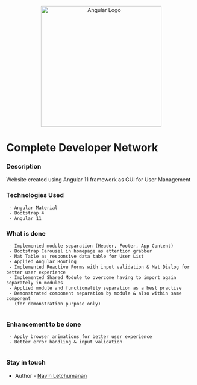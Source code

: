 <p align="center">
  <a href="https://angular.io/" target="blank"><img src="https://cdn.freelogovectors.net/wp-content/uploads/2019/01/angular_logo.png" width="320" alt="Angular Logo" /></a>
</p>

# Complete Developer Network 
### Description
<p>
  Website created using Angular 11 framework as GUI for User Management
</p>

### Technologies Used

```
 - Angular Material
 - Bootstrap 4
 - Angular 11
```

### What is done

```
 - Implemented module separation (Header, Footer, App Content)
 - Bootstrap Carousel in homepage as attention grabber
 - Mat Table as responsive data table for User List
 - Applied Angular Routing
 - Implemented Reactive Forms with input validation & Mat Dialog for better user experience
 - Implemented Shared Module to overcome having to import again separately in modules
 - Applied module and functionality separation as a best practise
 - Demonstrated component separation by module & also within same component
   (for demonstration purpose only)
 
```

### Enhancement to be done

```
 - Apply browser animations for better user experience
 - Better error handling & input validation
 
```

### Stay in touch

- Author - [Navin Letchumanan](https://www.linkedin.com/in/navin-letchumanan-b0988b187/)
